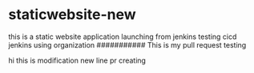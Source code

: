 # staticwebsite-new
this is a static website application launching from jenkins
testing cicd jenkins using organization
###########
This is my pull request testing

hi this is modification 
new line pr creating




